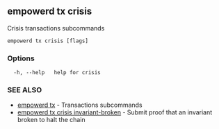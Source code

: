 ## empowerd tx crisis

Crisis transactions subcommands

```
empowerd tx crisis [flags]
```

### Options

```
  -h, --help   help for crisis
```

### SEE ALSO

* [empowerd tx](empowerd_tx.md)	 - Transactions subcommands
* [empowerd tx crisis invariant-broken](empowerd_tx_crisis_invariant-broken.md)	 - Submit proof that an invariant broken to halt the chain

